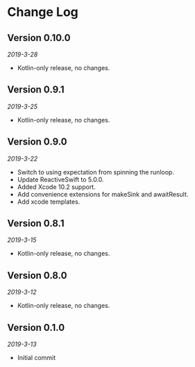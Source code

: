Change Log
==========

## Version 0.10.0

_2019-3-28_

 * Kotlin-only release, no changes.

## Version 0.9.1

_2019-3-25_

 * Kotlin-only release, no changes.

## Version 0.9.0

_2019-3-22_

 * Switch to using expectation from spinning the runloop.
 * Update ReactiveSwift to 5.0.0.
 * Added Xcode 10.2 support.
 * Add convenience extensions for makeSink and awaitResult.
 * Add xcode templates.

## Version 0.8.1

_2019-3-15_

 * Kotlin-only release, no changes.

## Version 0.8.0

_2019-3-12_

 * Kotlin-only release, no changes.

## Version 0.1.0

_2019-3-13_

 * Initial commit
 